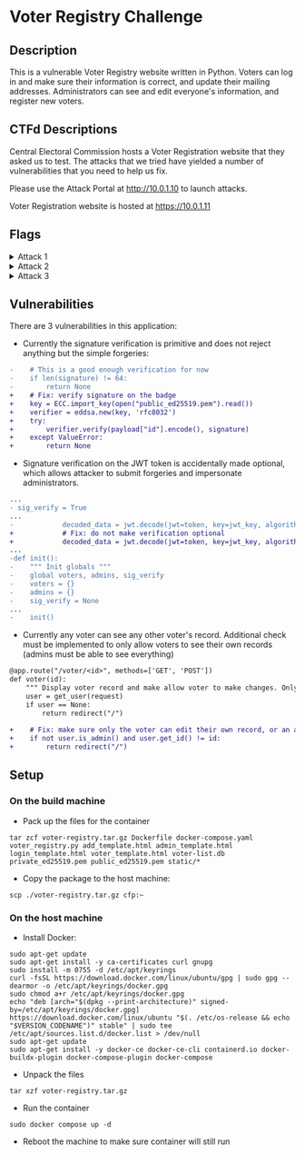 # Voter Registry Challenge

## Description

This is a vulnerable Voter Registry website written in Python. Voters can log in and make sure their information is correct, and update their mailing addresses. Administrators can see and edit everyone's information, and register new voters.

## CTFd Descriptions

Central Electoral Commission hosts a Voter Registration website that they asked us to test. The attacks that we tried have yielded a number of vulnerabilities that you need to help us fix. 

Please use the Attack Portal at http://10.0.1.10 to launch attacks.

Voter Registration website is hosted at https://10.0.1.11

## Flags

<details>
<summary>Attack 1</summary>

> **Flag:** `MDkBkW8S`

</details>

<details>
<summary>Attack 2</summary>

> **Flag:** `pP6IihKm`

</details>

<details>
<summary>Attack 3</summary>

> **Flag:** `VdoIRKRP`

</details>

## Vulnerabilities

There are 3 vulnerabilities in this application:

- Currently the signature verification is primitive and does not reject anything but the simple forgeries:

```diff
-    # This is a good enough verification for now
-    if len(signature) != 64:
-        return None
+    # Fix: verify signature on the badge
+    key = ECC.import_key(open("public_ed25519.pem").read())
+    verifier = eddsa.new(key, 'rfc8032')
+    try:
+        verifier.verify(payload["id"].encode(), signature)
+    except ValueError:
+        return None
```

- Signature verification on the JWT token is accidentally made optional, which allows attacker to submit forgeries and impersonate administrators. 

```diff
...
- sig_verify = True
...
-            decoded_data = jwt.decode(jwt=token, key=jwt_key, algorithms=["HS256"], options={"verify_signature": sig_verify})
+            # Fix: do not make verification optional
+            decoded_data = jwt.decode(jwt=token, key=jwt_key, algorithms=["HS256"], options={"verify_signature": True})
...
-def init():
-    """ Init globals """
-    global voters, admins, sig_verify
-    voters = {}
-    admins = {}
-    sig_verify = None
...
-    init()
```

- Currently any voter can see any other voter's record. Additional check must be implemented to only allow voters to see their own records (admins must be able to see everything)

```diff
@app.route("/voter/<id>", methods=['GET', 'POST'])
def voter(id):
    """ Display voter record and make allow voter to make changes. Only the admin and voter themselves are alowed to do this.  """
    user = get_user(request)
    if user == None:
        return redirect("/")
    
+    # Fix: make sure only the voter can edit their own record, or an admin
+    if not user.is_admin() and user.get_id() != id:
+        return redirect("/")
```

## Setup

### On the build machine

* Pack up the files for the container 

```
tar zcf voter-registry.tar.gz Dockerfile docker-compose.yaml voter_registry.py add_template.html admin_template.html login_template.html voter_template.html voter-list.db private_ed25519.pem public_ed25519.pem static/*
```

* Copy the package to the host machine:

```
scp ./voter-registry.tar.gz cfp:~
```

### On the host machine

* Install Docker:

```
sudo apt-get update
sudo apt-get install -y ca-certificates curl gnupg
sudo install -m 0755 -d /etc/apt/keyrings
curl -fsSL https://download.docker.com/linux/ubuntu/gpg | sudo gpg --dearmor -o /etc/apt/keyrings/docker.gpg
sudo chmod a+r /etc/apt/keyrings/docker.gpg
echo "deb [arch="$(dpkg --print-architecture)" signed-by=/etc/apt/keyrings/docker.gpg] https://download.docker.com/linux/ubuntu "$(. /etc/os-release && echo "$VERSION_CODENAME")" stable" | sudo tee /etc/apt/sources.list.d/docker.list > /dev/null
sudo apt-get update
sudo apt-get install -y docker-ce docker-ce-cli containerd.io docker-buildx-plugin docker-compose-plugin docker-compose
```

* Unpack the files

```
tar xzf voter-registry.tar.gz
```

* Run the container

```
sudo docker compose up -d
```

* Reboot the machine to make sure container will still run
